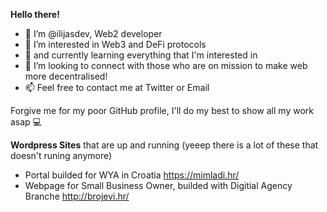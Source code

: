 <strong>Hello there!</strong>

- 👋 I’m @ilijasdev, Web2 developer
- 👀 I’m interested in Web3 and DeFi protocols
- 🌱 and currently learning everything that I'm interested in 
- 💞️ I’m looking to connect with those who are on mission to make web more decentralised!
- 📫 Feel free to contact me at Twitter or Email

Forgive me for my poor GitHub profile, I'll do my best to show all my work asap 💻

**Wordpress Sites** that are up and running (yeeep there is a lot of these that doesn't runing anymore)
- Portal builded for WYA in Croatia https://mimladi.hr/
- Webpage for Small Business Owner, builded with Digitial Agency Branche http://brojevi.hr/ 
